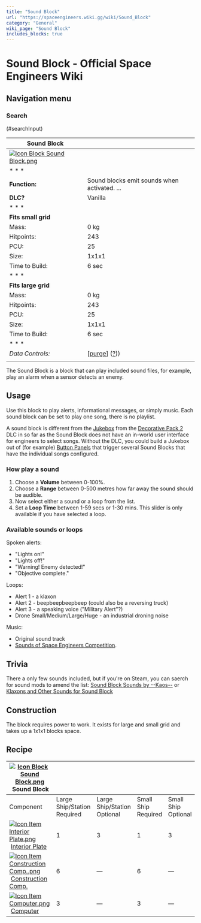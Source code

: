 ```yaml
---
title: "Sound Block"
url: "https://spaceengineers.wiki.gg/wiki/Sound_Block"
category: "General"
wiki_page: "Sound Block"
includes_blocks: true
---
```


# Sound Block - Official Space Engineers Wiki

## Navigation menu

### Search

(#searchInput)

| Sound Block |     |
| --- | --- |
| [![Icon Block Sound Block.png](https://spaceengineers.wiki.gg/images/4/4e/Icon_Block_Sound_Block.png?ace8e6)](https://spaceengineers.wiki.gg/wiki/File:Icon_Block_Sound_Block.png) |     |
| * * * |     |
| **Function:** | Sound blocks emit sounds when activated. ... |
| **DLC?** | Vanilla |
| * * * |     |
| **Fits small grid** |     |
| Mass: | 0 kg |
| Hitpoints: | 243 |
| PCU: | 25  |
| Size: | 1x1x1 |
| Time to Build: | 6 sec |
| * * * |     |
| **Fits large grid** |     |
| Mass: | 0 kg |
| Hitpoints: | 243 |
| PCU: | 25  |
| Size: | 1x1x1 |
| Time to Build: | 6 sec |
| * * * |     |
| _Data Controls:_ | \[[purge](https://spaceengineers.wiki.gg/wiki/Sound_Block?action=purge)\] ([?](https://spaceengineers.wiki.gg/wiki/Template:Info_Block))) |
|     |     |

The Sound Block is a block that can play included sound files, for example, play an alarm when a sensor detects an enemy.

## Usage

Use this block to play alerts, informational messages, or simply music. Each sound block can be set to play one song, there is no playlist.

A sound block is different from the [Jukebox](https://spaceengineers.wiki.gg/wiki/Jukebox "Jukebox") from the [Decorative Pack 2](https://spaceengineers.wiki.gg/wiki/Decorative_Pack_2 "Decorative Pack 2") DLC in so far as the Sound Block does not have an in-world user interface for engineers to select songs. Without the DLC, you could build a Jukebox out of (for example) [Button Panels](https://spaceengineers.wiki.gg/wiki/Button_Panel "Button Panel") that trigger several Sound Blocks that have the individual songs configured.

### How play a sound

1.  Choose a **Volume** between 0-100%.
2.  Choose a **Range** between 0-500 metres how far away the sound should be audible.
3.  Now select either a sound or a loop from the list.
4.  Set a **Loop Time** between 1-59 secs or 1-30 mins. This slider is only available if you have selected a loop.

### Available sounds or loops

Spoken alerts:

*   "Lights on!"
*   "Lights off!"
*   "Warning! Enemy detected!"
*   "Objective complete."

Loops:

*   Alert 1 - a klaxon
*   Alert 2 - beepbeepbeepbeep (could also be a reversing truck)
*   Alert 3 - a speaking voice ("Military Alert"?)
*   Drone Small/Medium/Large/Huge - an industrial droning noise

Music:

*   Original sound track
*   [Sounds of Space Engineers Competition](https://spaceengineers.wiki.gg/wiki/Sounds_of_Space_Engineers_\(2021_Competition\) "Sounds of Space Engineers (2021 Competition)").

## Trivia

There a only few sounds included, but if you're on Steam, you can saerch for sound mods to amend the list: [Sound Block Sounds by --Kaos--](https://steamcommunity.com/sharedfiles/filedetails/?id=1596101726) or [Klaxons and Other Sounds for Sound Block](https://steamcommunity.com/sharedfiles/filedetails/?id=356980097)

## Construction

The block requires power to work. It exists for large and small grid and takes up a 1x1x1 blocks space.

## Recipe

| [![Icon Block Sound Block.png](https://spaceengineers.wiki.gg/images/thumb/4/4e/Icon_Block_Sound_Block.png/21px-Icon_Block_Sound_Block.png?ace8e6)](https://spaceengineers.wiki.gg/wiki/Sound_Block "Sound Block") Sound Block |     |     |     |     |
| --- | --- | --- | --- | --- |
| Component | Large Ship/Station  <br>Required | Large Ship/Station  <br>Optional | Small Ship  <br>Required | Small Ship  <br>Optional |
| [![Icon Item Interior Plate.png](https://spaceengineers.wiki.gg/images/thumb/7/77/Icon_Item_Interior_Plate.png/21px-Icon_Item_Interior_Plate.png?d80f8e)](https://spaceengineers.wiki.gg/wiki/Interior_Plate "Interior Plate") [Interior Plate](https://spaceengineers.wiki.gg/wiki/Interior_Plate "Interior Plate") | 1   | 3   | 1   | 3   |
| [![Icon Item Construction Comp..png](https://spaceengineers.wiki.gg/images/thumb/4/45/Icon_Item_Construction_Comp..png/21px-Icon_Item_Construction_Comp..png?cdc26f)](https://spaceengineers.wiki.gg/wiki/Construction_Comp. "Construction Comp.") [Construction Comp.](https://spaceengineers.wiki.gg/wiki/Construction_Comp. "Construction Comp.") | 6   | —   | 6   | —   |
| [![Icon Item Computer.png](https://spaceengineers.wiki.gg/images/thumb/7/72/Icon_Item_Computer.png/21px-Icon_Item_Computer.png?65c1a4)](https://spaceengineers.wiki.gg/wiki/Computer "Computer") [Computer](https://spaceengineers.wiki.gg/wiki/Computer "Computer") | 3   | —   | 3   | —   |
